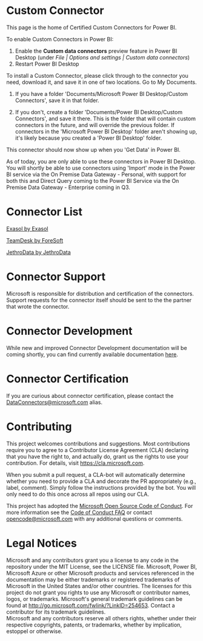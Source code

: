 # Custom Connector

This page is the home of Certified Custom Connectors for Power BI. 

To enable Custom Connectors in Power BI:

1. Enable the **Custom data connectors** preview feature in Power BI Desktop (under *File | Options and settings | Custom data connectors*)
2. Restart Power BI Desktop

To install a Custom Connector, please click through to the connector you need, download it, and save it in one of two locations. Go to My Documents. 

1. If you have a folder 'Documents/Microsoft Power BI Desktop/Custom Connectors', save it in that folder. 

2. If you don't, create a folder 'Documents/Power BI Desktop/Custom Connectors', and save it there. This is the folder that will contain custom connectors in the future, and will override the previous folder. If connectors in the 'Microsoft Power BI Desktop' folder aren't showing up, it's likely because you created a 'Power BI Desktop' folder.

This connector should now show up when you 'Get Data' in Power BI.

As of today, you are only able to use these connectors in Power BI Desktop. You will shortly be able to use connectors using 'Import' mode in the Power BI service via the On Premise Data Gateway - Personal, with support for both this and Direct Query coming to the Power BI Service via the On Premise Data Gateway - Enterprise coming in Q3.

# Connector List

[Exasol by Exasol](https://github.com/Microsoft/CustomConnectorGallery/blob/master/Connectors/Exasol.mez?raw=true)

[TeamDesk by ForeSoft](https://github.com/Microsoft/CustomConnectorGallery/blob/master/Connectors/TeamDesk.PowerBI.DataConnector.mez?raw=true)

[JethroData by JethroData](https://raw.githubusercontent.com/Microsoft/CustomConnectorGallery/master/Connectors/JethroData1.0.1.mez?raw=true)

# Connector Support

Microsoft is responsible for distribution and certification of the connectors. Support requests for the connector itself should be sent to the the partner that wrote the connector.

# Connector Development

While new and improved Connector Development documentation will be coming shortly, you can find currently available documentation [here](http://github.com/Microsoft/DataConnectors).

# Connector Certification

If you are curious about connector certification, please contact the DataConnectors@microsoft.com alias.

# Contributing

This project welcomes contributions and suggestions.  Most contributions require you to agree to a
Contributor License Agreement (CLA) declaring that you have the right to, and actually do, grant us
the rights to use your contribution. For details, visit https://cla.microsoft.com.

When you submit a pull request, a CLA-bot will automatically determine whether you need to provide
a CLA and decorate the PR appropriately (e.g., label, comment). Simply follow the instructions
provided by the bot. You will only need to do this once across all repos using our CLA.

This project has adopted the [Microsoft Open Source Code of Conduct](https://opensource.microsoft.com/codeofconduct/).
For more information see the [Code of Conduct FAQ](https://opensource.microsoft.com/codeofconduct/faq/) or
contact [opencode@microsoft.com](mailto:opencode@microsoft.com) with any additional questions or comments.

# Legal Notices

Microsoft and any contributors grant you a license to any code in the repository under the MIT License, see the LICENSE file. 
Microsoft, Power BI, Microsoft Azure or other Microsoft products and services referenced in the documentation may be either trademarks or registered trademarks of Microsoft in the United States and/or other countries. The licenses for this project do not grant you rights to use any Microsoft or contributor names, logos, or trademarks. Microsoft's general trademark guidelines can be found at http://go.microsoft.com/fwlink/?LinkID=254653.  Contact a contributor for its trademark guidelines.  
Microsoft and any contributors reserve all others rights, whether under their respective copyrights, patents, or trademarks, whether by implication, estoppel or otherwise.
